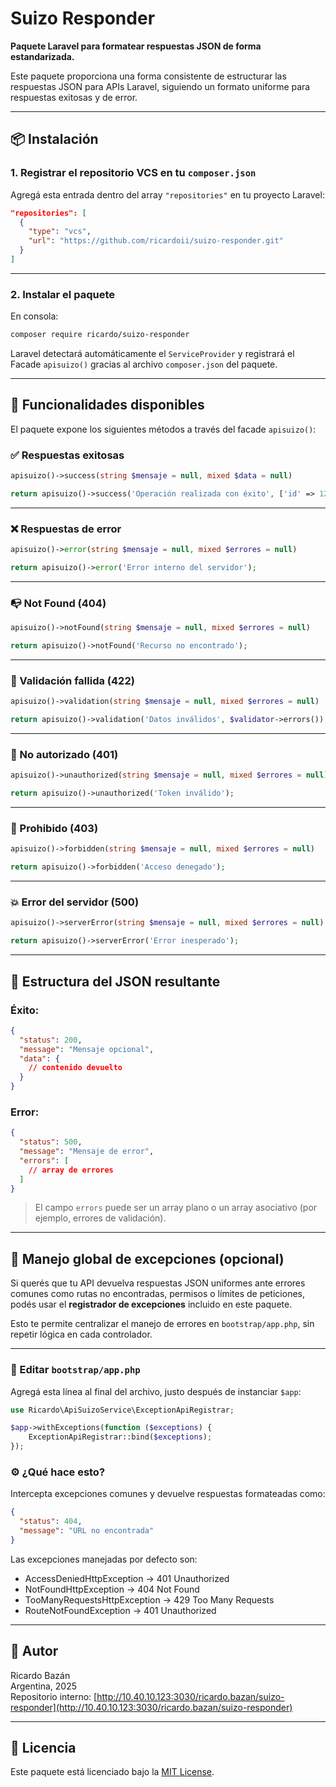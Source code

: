 # Suizo Responder

**Paquete Laravel para formatear respuestas JSON de forma estandarizada.**

Este paquete proporciona una forma consistente de estructurar las respuestas JSON para APIs Laravel, siguiendo un formato uniforme para respuestas exitosas y de error.

---

## 📦 Instalación

### 1. Registrar el repositorio VCS en tu `composer.json`

Agregá esta entrada dentro del array `"repositories"` en tu proyecto Laravel:

```json
"repositories": [
  {
    "type": "vcs",
    "url": "https://github.com/ricardoii/suizo-responder.git"
  }
]
```

---

### 2. Instalar el paquete

En consola:

```bash
composer require ricardo/suizo-responder
```

Laravel detectará automáticamente el `ServiceProvider` y registrará el Facade `apisuizo()` gracias al archivo `composer.json` del paquete.

---

## 🧰 Funcionalidades disponibles

El paquete expone los siguientes métodos a través del facade `apisuizo()`:

### ✅ Respuestas exitosas

```php
apisuizo()->success(string $mensaje = null, mixed $data = null)
```

```php
return apisuizo()->success('Operación realizada con éxito', ['id' => 123]);
```

---

### ❌ Respuestas de error

```php
apisuizo()->error(string $mensaje = null, mixed $errores = null)
```

```php
return apisuizo()->error('Error interno del servidor');
```

---

### 📭 Not Found (404)

```php
apisuizo()->notFound(string $mensaje = null, mixed $errores = null)
```

```php
return apisuizo()->notFound('Recurso no encontrado');
```

---

### 🛑 Validación fallida (422)

```php
apisuizo()->validation(string $mensaje = null, mixed $errores = null)
```

```php
return apisuizo()->validation('Datos inválidos', $validator->errors());
```

---

### 🔐 No autorizado (401)

```php
apisuizo()->unauthorized(string $mensaje = null, mixed $errores = null)
```

```php
return apisuizo()->unauthorized('Token inválido');
```

---

### 🚫 Prohibido (403)

```php
apisuizo()->forbidden(string $mensaje = null, mixed $errores = null)
```

```php
return apisuizo()->forbidden('Acceso denegado');
```

---

### 💥 Error del servidor (500)

```php
apisuizo()->serverError(string $mensaje = null, mixed $errores = null)
```

```php
return apisuizo()->serverError('Error inesperado');
```

---

## 🧪 Estructura del JSON resultante

### Éxito:

```json
{
  "status": 200,
  "message": "Mensaje opcional",
  "data": {
    // contenido devuelto
  }
}
```

### Error:

```json
{
  "status": 500,
  "message": "Mensaje de error",
  "errors": [
    // array de errores
  ]
}
```

> El campo `errors` puede ser un array plano o un array asociativo (por ejemplo, errores de validación).

---

## 📌 Manejo global de excepciones (opcional)

Si querés que tu API devuelva respuestas JSON uniformes ante errores comunes como rutas no encontradas, permisos o límites de peticiones, podés usar el **registrador de excepciones** incluido en este paquete.

Esto te permite centralizar el manejo de errores en `bootstrap/app.php`, sin repetir lógica en cada controlador.

---

### 🧱 Editar `bootstrap/app.php`

Agregá esta línea al final del archivo, justo después de instanciar `$app`:

```php
use Ricardo\ApiSuizoService\ExceptionApiRegistrar;

$app->withExceptions(function ($exceptions) {
    ExceptionApiRegistrar::bind($exceptions);
});
```

### ⚙️ ¿Qué hace esto?

Intercepta excepciones comunes y devuelve respuestas formateadas como:

```json
{
  "status": 404,
  "message": "URL no encontrada"
}
```

Las excepciones manejadas por defecto son:

* AccessDeniedHttpException → 401 Unauthorized
* NotFoundHttpException → 404 Not Found
* TooManyRequestsHttpException → 429 Too Many Requests
* RouteNotFoundException → 401 Unauthorized

---

## 🧑 Autor

Ricardo Bazán  
Argentina, 2025  
Repositorio interno: [http://10.40.10.123:3030/ricardo.bazan/suizo-responder](http://10.40.10.123:3030/ricardo.bazan/suizo-responder)

---

## 📄 Licencia

Este paquete está licenciado bajo la [MIT License](LICENSE).